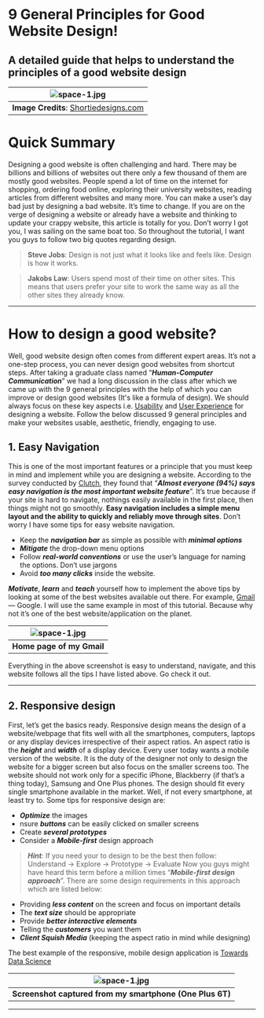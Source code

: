 # 9 General Principles for Good Website Design!

## A detailed guide that helps to understand the principles of a good website design

| ![space-1.jpg](https://miro.medium.com/max/1050/1*klxgZYyS4C_L2ZWrvgTw_g.png) | 
|:--:| 
| **Image Credits**: [Shortiedesigns.com](https://shortiedesigns.com/blog/10-top-principles-effective-web-design/) |


# Quick Summary

Designing a good website is often challenging and hard. There may be billions and billions of websites out there only a few thousand of them are mostly good websites. People spend a lot of time on the internet for shopping, ordering food online, exploring their university websites, reading articles from different websites and many more. You can make a user’s day bad just by designing a bad website. It’s time to change. If you are on the verge of designing a website or already have a website and thinking to update your crappy website, this article is totally for you. Don’t worry I got you, I was sailing on the same boat too. So throughout the tutorial, I want you guys to follow two big quotes regarding design.

> **Steve Jobs**: Design is not just what it looks like and feels like. Design is how it works.

> **Jakobs Law**: Users spend most of their time on other sites. This means that users prefer your site to work the same way as all the other sites they already know.

---


# How to design a good website?
Well, good website design often comes from different expert areas. It’s not a one-step process, you can never design good websites from shortcut steps. After taking a graduate class named “***Human-Computer Communication***” we had a long discussion in the class after which we came up with the 9 general principles with the help of which you can improve or design good websites (It's like a formula of design). We should always focus on these key aspects i.e. [Usability](https://www.interaction-design.org/literature/topics/usability) and [User Experience](https://www.interaction-design.org/literature/topics/ux-design) for designing a website. Follow the below discussed 9 general principles and make your websites usable, aesthetic, friendly, engaging to use.

## 1. Easy Navigation
This is one of the most important features or a principle that you must keep in mind and implement while you are designing a website. According to the survey conducted by [Clutch](https://clutch.co/web-designers/resources/top-6-website-features-people-value), they found that “***Almost everyone (94%) says easy navigation is the most important website feature***”. It’s true because if your site is hard to navigate, nothings easily available in the first place, then things might not go smoothly. **Easy navigation includes a simple menu layout and the ability to quickly and reliably move through sites**. Don’t worry I have some tips for easy website navigation.

* Keep the ***navigation bar*** as simple as possible with ***minimal options***
* ***Mitigate*** the drop-down menu options
* Follow ***real-world conventions*** or use the user’s language for naming the options. Don’t use jargons
* Avoid ***too many clicks*** inside the website.

***Motivate***, ***learn*** and ***teach*** yourself how to implement the above tips by looking at some of the best websites available out there. For example, [Gmail](https://mail.google.com/) — Google. I will use the same example in most of this tutorial. Because why not it’s one of the best website/application on the planet.


| ![space-1.jpg](https://miro.medium.com/max/1050/1*2PUZU5-Mh81taCZqCtTKxg.png) | 
|:--:| 
| **Home page of my Gmail**|


Everything in the above screenshot is easy to understand, navigate, and this website follows all the tips I have listed above. Go check it out.

---

## 2. Responsive design
First, let’s get the basics ready. Responsive design means the design of a website/webpage that fits well with all the smartphones, computers, laptops or any display devices irrespective of their aspect ratios. An aspect ratio is the ***height*** and ***width*** of a display device. Every user today wants a mobile version of the website. It is the duty of the designer not only to design the website for a bigger screen but also focus on the smaller screens too. The website should not work only for a specific iPhone, Blackberry (if that’s a thing today), Samsung and One Plus phones. The design should fit every single smartphone available in the market. Well, if not every smartphone, at least try to. Some tips for responsive design are:

* ***Optimize*** the images
* nsure ***buttons*** can be easily clicked on smaller screens
* Create ***several prototypes***
* Consider a ***Mobile-first*** design approach

> ***Hint***: If you need your to design to be the best then follow:
> Understand → Explore → Prototype → Evaluate
Now you guys might have heard this term before a million times “***Mobile-first design approach***”. There are some design requirements in this approach which are listed below:

* Providing ***less content*** on the screen and focus on important details
* The ***text size*** should be appropriate
* Provide ***better interactive elements***
* Telling the ***customers*** you want them
* ***Client Squish Media*** (keeping the aspect ratio in mind while designing)

The best example of the responsive, mobile design application is [Towards Data Science](https://towardsdatascience.com/)


| ![space-1.jpg](https://miro.medium.com/max/1050/1*JeT2ER1tqow6lAgsENkrlg.png) | 
|:--:| 
| **Screenshot captured from my smartphone (One Plus 6T)**|


---



